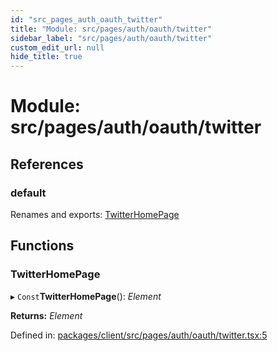 ```yaml
---
id: "src_pages_auth_oauth_twitter"
title: "Module: src/pages/auth/oauth/twitter"
sidebar_label: "src/pages/auth/oauth/twitter"
custom_edit_url: null
hide_title: true
---
```


# Module: src/pages/auth/oauth/twitter

## References

### default

Renames and exports: [TwitterHomePage](src_pages_auth_oauth_twitter.md#twitterhomepage)

## Functions

### TwitterHomePage

▸ `Const`**TwitterHomePage**(): *Element*

**Returns:** *Element*

Defined in: [packages/client/src/pages/auth/oauth/twitter.tsx:5](https://github.com/xr3ngine/xr3ngine/blob/a16a45d7e/packages/client/src/pages/auth/oauth/twitter.tsx#L5)
